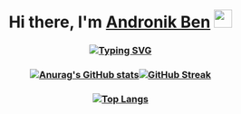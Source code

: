 ### <h1 align="center">Hi there, I'm <a href="https://github.com/andronik-GitHub" target="_blank">Andronik Ben</a> <img src="https://github.com/blackcater/blackcater/raw/main/images/Hi.gif" height="32"/></h1>


### <p align="center"><a href="https://git.io/typing-svg"><img src="https://readme-typing-svg.herokuapp.com?font=Fira+Code&size=50&duration=3000&pause=1000&width=1067&height=80&lines=Student%2C+Back-end+.NET+developer" alt="Typing SVG" /></a></p>


### <p align="center">[![Anurag's GitHub stats](https://github-readme-stats.vercel.app/api?username=andronik-GitHub&show_icons=true&theme=dark)](https://github.com/andronik-GitHub/github-readme-stats)[![GitHub Streak](http://github-readme-streak-stats.herokuapp.com?user=andronik-GitHub&theme=dark)](https://git.io/streak-stats)</p>


### <p align="center">[![Top Langs](https://github-readme-stats.vercel.app/api/top-langs/?username=andronik-GitHub&layout=compact)](https://github.com/andronik-GitHub/github-readme-stats)</p>

